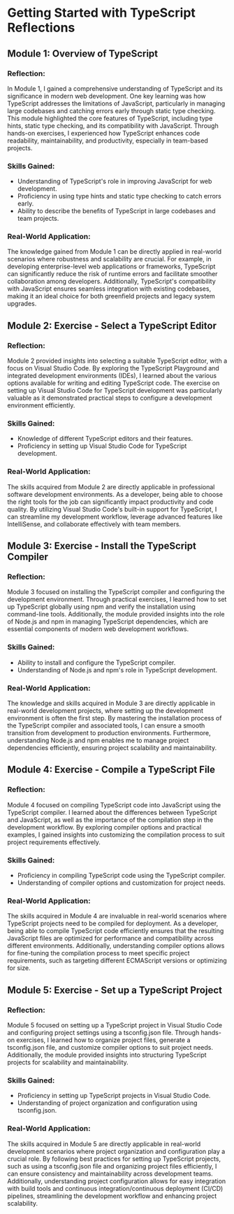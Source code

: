 # Getting Started with TypeScript Reflections

## Module 1: Overview of TypeScript

### Reflection:
In Module 1, I gained a comprehensive understanding of TypeScript and its significance in modern web development. One key learning was how TypeScript addresses the limitations of JavaScript, particularly in managing large codebases and catching errors early through static type checking. This module highlighted the core features of TypeScript, including type hints, static type checking, and its compatibility with JavaScript. Through hands-on exercises, I experienced how TypeScript enhances code readability, maintainability, and productivity, especially in team-based projects.

### Skills Gained:
- Understanding of TypeScript's role in improving JavaScript for web development.
- Proficiency in using type hints and static type checking to catch errors early.
- Ability to describe the benefits of TypeScript in large codebases and team projects.

### Real-World Application:
The knowledge gained from Module 1 can be directly applied in real-world scenarios where robustness and scalability are crucial. For example, in developing enterprise-level web applications or frameworks, TypeScript can significantly reduce the risk of runtime errors and facilitate smoother collaboration among developers. Additionally, TypeScript's compatibility with JavaScript ensures seamless integration with existing codebases, making it an ideal choice for both greenfield projects and legacy system upgrades.

## Module 2: Exercise - Select a TypeScript Editor

### Reflection:
Module 2 provided insights into selecting a suitable TypeScript editor, with a focus on Visual Studio Code. By exploring the TypeScript Playground and integrated development environments (IDEs), I learned about the various options available for writing and editing TypeScript code. The exercise on setting up Visual Studio Code for TypeScript development was particularly valuable as it demonstrated practical steps to configure a development environment efficiently.

### Skills Gained:
- Knowledge of different TypeScript editors and their features.
- Proficiency in setting up Visual Studio Code for TypeScript development.

### Real-World Application:
The skills acquired from Module 2 are directly applicable in professional software development environments. As a developer, being able to choose the right tools for the job can significantly impact productivity and code quality. By utilizing Visual Studio Code's built-in support for TypeScript, I can streamline my development workflow, leverage advanced features like IntelliSense, and collaborate effectively with team members.

## Module 3: Exercise - Install the TypeScript Compiler

### Reflection:
Module 3 focused on installing the TypeScript compiler and configuring the development environment. Through practical exercises, I learned how to set up TypeScript globally using npm and verify the installation using command-line tools. Additionally, the module provided insights into the role of Node.js and npm in managing TypeScript dependencies, which are essential components of modern web development workflows.

### Skills Gained:
- Ability to install and configure the TypeScript compiler.
- Understanding of Node.js and npm's role in TypeScript development.

### Real-World Application:
The knowledge and skills acquired in Module 3 are directly applicable in real-world development projects, where setting up the development environment is often the first step. By mastering the installation process of the TypeScript compiler and associated tools, I can ensure a smooth transition from development to production environments. Furthermore, understanding Node.js and npm enables me to manage project dependencies efficiently, ensuring project scalability and maintainability.

## Module 4: Exercise - Compile a TypeScript File

### Reflection:
Module 4 focused on compiling TypeScript code into JavaScript using the TypeScript compiler. I learned about the differences between TypeScript and JavaScript, as well as the importance of the compilation step in the development workflow. By exploring compiler options and practical examples, I gained insights into customizing the compilation process to suit project requirements effectively.

### Skills Gained:
- Proficiency in compiling TypeScript code using the TypeScript compiler.
- Understanding of compiler options and customization for project needs.

### Real-World Application:
The skills acquired in Module 4 are invaluable in real-world scenarios where TypeScript projects need to be compiled for deployment. As a developer, being able to compile TypeScript code efficiently ensures that the resulting JavaScript files are optimized for performance and compatibility across different environments. Additionally, understanding compiler options allows for fine-tuning the compilation process to meet specific project requirements, such as targeting different ECMAScript versions or optimizing for size.

## Module 5: Exercise - Set up a TypeScript Project

### Reflection:
Module 5 focused on setting up a TypeScript project in Visual Studio Code and configuring project settings using a tsconfig.json file. Through hands-on exercises, I learned how to organize project files, generate a tsconfig.json file, and customize compiler options to suit project needs. Additionally, the module provided insights into structuring TypeScript projects for scalability and maintainability.

### Skills Gained:
- Proficiency in setting up TypeScript projects in Visual Studio Code.
- Understanding of project organization and configuration using tsconfig.json.

### Real-World Application:
The skills acquired in Module 5 are directly applicable in real-world development scenarios where project organization and configuration play a crucial role. By following best practices for setting up TypeScript projects, such as using a tsconfig.json file and organizing project files efficiently, I can ensure consistency and maintainability across development teams. Additionally, understanding project configuration allows for easy integration with build tools and continuous integration/continuous deployment (CI/CD) pipelines, streamlining the development workflow and enhancing project scalability.
